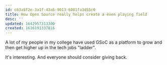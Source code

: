 ```yaml
---
id: c63a5f2e-3a1f-43a5-9013-6081fa3d55c0
title: How Open Source really helps create a even playing field
desc: ''
updated: 1642957313300
created: 1616191337816
---
```


A lot of my people in my college have used GSoC as a platform to
grow and then get higher up in the tech jobs "ladder".

It's interesting. And everyone should consider giving back.
